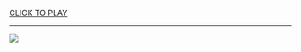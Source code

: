 
<a href="https://premium76.site?title=russian_roulette_unblocked_games&ref=13M">CLICK TO PLAY</a></h3>
<hr>

<a href="https://premium76.site?title=russian_roulette_unblocked_games&ref=13M"><img src="https://clearcache.store/games.png"></a>


